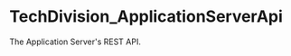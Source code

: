 TechDivision_ApplicationServerApi
=================================

The Application Server's REST API. 
